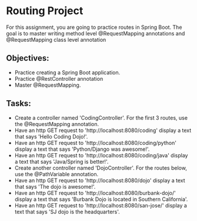 # Routing Project

For this assignment, you are going to practice routes in Spring Boot. The goal is to master writing method level @RequestMapping annotations and @RequestMapping class level annotation

## Objectives:
* Practice creating a Spring Boot application.
* Practice @RestController annotation
* Master @RequestMapping.

## Tasks:
* Create a controller named 'CodingController'. For the first 3 routes, use the @RequestMapping annotation.
* Have an http GET request to 'http://localhost:8080/coding' display a text that says 'Hello Coding Dojo!'.
* Have an http GET request to 'http://localhost:8080/coding/python' display a text that says 'Python/Django was awesome!'.
* Have an http GET request to 'http://localhost:8080/coding/java' display a text that says 'Java/Spring is better!'.
* Create another controller named 'DojoController'. For the routes below, use the @PathVariable annotation.
* Have an http GET request to 'http://localhost:8080/dojo' display a text that says 'The dojo is awesome!'.
* Have an http GET request to 'http://localhost:8080/burbank-dojo/' display a text that says 'Burbank Dojo is located in Southern California'.
* Have an http GET request to 'http://localhost:8080/san-jose/' display a text that says 'SJ dojo is the headquarters'.
